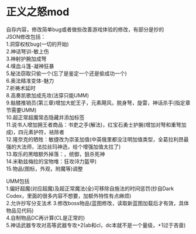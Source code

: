 # 正义之怒mod
自存内容，修改简单bug或者做些改善游戏体验的修改，有部分是抄的  
JSON修改包括：  
1.洞穿权杖bug(一切的开始)  
2.神话弩训-敏上伤  
3.神射护腕加成弩  
4.嗅血斗篷-凝神狂暴  
5.秘法窃取只偷一个(忘了是鉴定一个还是偷成功一个)  
6.奥法精准变体-魅力  
7.祈祷术延时  
8.高奏凯歌加成先攻(法穿只能UMM)  
9.骷髅推销员(第三章)增加大蛇王子，元素飓风，脱身弩，旋雷，神话杀手(指定章节需要UMM)  
10.超正常超魔常态隐藏并添加标签  
11.说书人增加拥王者商品：书吏之手(解法)，红宝石勇士护腕(增加对弩和重弩加成)，四元素护符，袪除者  
12.隆奈克的牺牲：敏捷改为崇圣加值(中英俄里都没注明加值类型，全葛拉利昂最强的大法师，法拉丝玛神选，给个增强加值太拉了)  
13.取乐的黑暗额外掉落：，统御，狙杀死神  
14.米勒兹梅拉的宝物堆：狂攻(8力盔甲)    
15.物品(图标，外观，附魔等)调整  
  
UMM包括  
1.偏好超魔(对应超魔)及超正常魔法(全)可移除自施法的时间惩罚(抄自Dark Codex，里面的很多内容不想要，加额外特性有点麻烦)  
2.允许抄写分支法术
3.修改boss物品(蓝图修改，读取新蓝图加载后才有效，具体物品见代码)  
4.自制物品DC再计算(CL是正常的)  
5.神话武器专攻对高等武器专攻+2(ab和cl，dc本就不是一个量级，+1过于吝啬)  
